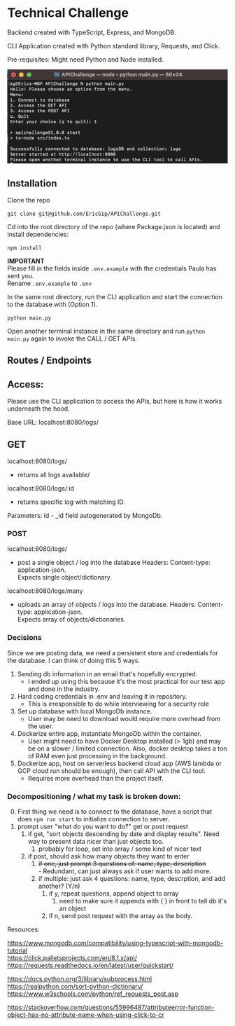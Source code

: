 # Technical Challenge

Backend created with TypeScript, Express, and MongoDB. 

CLI Application created with Python standard library, Requests, and Click.

Pre-requisites: Might need Python and Node installed.

![Alt text](media/Example.png)

## Installation

Clone the repo

```
git clone git@github.com/EricGip/APIChallenge.git
```

Cd into the root directory of the repo (where Package.json is located) and install dependencies:

```
npm install
```

**IMPORTANT**  
Please fill in the fields inside `.env.example` with the credentials Paula has sent you.  
Rename `.env.example` to `.env`

In the same root directory, run the CLI application and start the connection to the database with (Option 1).  

```
python main.py 
```

Open another terminal instance in the same directory and run `python main.py` again to invoke the CALL / GET APIs. 

## Routes / Endpoints

## Access: 

Please use the CLI application to access the APIs, but here is how it works underneath the hood.

Base URL: localhost:8080/logs/ 

## GET

localhost:8080/logs/
   * returns all logs available/

localhost:8080/logs/:id
   * returns specific log with matching ID.

Parameters: 
id - _id field autogenerated by MongoDb.

### POST

localhost:8080/logs/  
   * post a single object / log into the database
Headers: Content-type: application-json.  
Expects single object/dictionary.

localhost:8080/logs/many
   * uploads an array of objects / logs into the database. 
Headers: Content-type: application-json.  
Expects array of objects/dictionaries.  

### Decisions

Since we are posting data, we need a persistent store and credentials for the database. I can think of doing this 5 ways. 

1. Sending db information in an email that's hopefully encrypted.  
   - I ended up using this because it's the most practical for our test app and done in the industry.
2. Hard coding credentials in .env and leaving it in repository. 
   - This is irresponsible to do while interviewing for a security role
3. Set up database with local MongoDb instance.
   - User may be need to download would require more overhead from the user.
4. Dockerize entire app, instantiate MongoDb within the container. 
   - User might need to have Docker Desktop installed (> 1gb) and may be on a slower / limited connection. Also, docker desktop takes a ton of RAM even just processing in the background.  
5. Dockerize app, host on serverless backend cloud app (AWS lambda or GCP cloud run should be enough), then call API with the CLI tool.
   - Requires more overhead than the project itself.


### Decompositioning / what my task is broken down: 

0. First thing we need is to connect to the database, have a script that does `npm run start` to initialize connection to server.
1. prompt user "what do you want to do?" get or post request
	1. if get, "sort objects descending by date and display results". Need way to present data nicer than just objects too.
		1. probably for loop, set into array / some kind of nicer text
	2. if post, should ask how many objects they want to enter   
		1. ~~if one, just prompt 3 questions of: name, type, description~~  
                     - Redundant, can just always ask if user wants to add more. 
		3. if multiple: just ask 4 questions: name, type, descrption, and add another? (Y/n)  
			1. if y, repeat questions, append object to array  
				1. need to make sure it appends with { } in front to tell db it's an object  
			2. if n, send post request with the array as the body.  

Resources:

https://www.mongodb.com/compatibility/using-typescript-with-mongodb-tutorial  
https://click.palletsprojects.com/en/8.1.x/api/  
https://requests.readthedocs.io/en/latest/user/quickstart/  

https://docs.python.org/3/library/subprocess.html  
https://realpython.com/sort-python-dictionary/  
https://www.w3schools.com/python/ref_requests_post.asp  

https://stackoverflow.com/questions/55996487/attributeerror-function-object-has-no-attribute-name-when-using-click-to-cr
